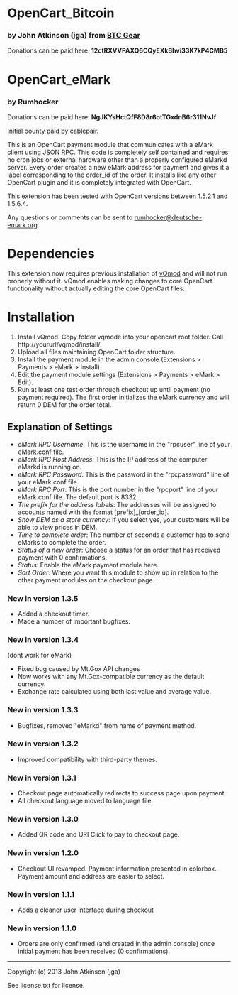 # OpenCart_Bitcoin
### by John Atkinson (jga) from [BTC Gear](http://btcgear.com/)
Donations can be paid here: **12ctRXVVPAXQ6CQyEXkBhvi33K7kP4CMB5**

# OpenCart_eMark
### by Rumhocker
Donations can be paid here: **NgJKYsHctQfF8D8r6otTGxdnB6r311NvJf**

Initial bounty paid by cablepair.

This is an OpenCart payment module that communicates with a eMark client using JSON RPC.
This code is completely self contained and requires no cron jobs or external hardware other than a properly configured eMarkd server. Every order creates a new eMark address for payment and gives it a label corresponding to the order_id of the order. It installs like any other OpenCart plugin and it is completely integrated with OpenCart.

This extension has been tested with OpenCart versions between 1.5.2.1 and 1.5.6.4.

Any questions or comments can be sent to rumhocker@deutsche-emark.org.

# Dependencies

This extension now requires previous installation of [vQmod](https://code.google.com/p/vqmod/) and will not run properly without it. vQmod enables making changes to core OpenCart functionality without actually editing the core OpenCart files.

# Installation

1. Install vQmod. Copy folder vqmode into your opencart root folder. Call http://yoururl/vqmod/install/.
2. Upload all files maintaining OpenCart folder structure.
3. Install the payment module in the admin console (Extensions > Payments > eMark > Install).
4. Edit the payment module settings (Extensions > Payments > eMark > Edit).
5. Run at least one test order through checkout up until payment (no payment required).  The first order initializes the eMark currency and will return 0 DEM for the order total.

## Explanation of Settings

* *eMark RPC Username*: This is the username in the "rpcuser" line of your eMark.conf file.
* *eMark RPC Host Address*: This is the IP address of the computer eMarkd is running on.
* *eMark RPC Password*: This is the password in the "rpcpassword" line of your eMark.conf file.
* *eMark RPC Port*: This is the port number in the "rpcport" line of your eMark.conf file.  The default port is 8332.
* *The prefix for the address labels*: The addresses will be assigned to accounts named with the format [prefix]_[order_id].
* *Show DEM as a store currency*: If you select yes, your customers will be able to view prices in DEM.
* *Time to complete order*: The number of seconds a customer has to send eMarks to complete the order.
* *Status of a new order*: Choose a status for an order that has received payment with 0 confirmations.
* *Status*: Enable the eMark payment module here.
* *Sort Order*: Where you want this module to show up in relation to the other payment modules on the checkout page.


### New in version 1.3.5

* Added a checkout timer.
* Made a number of important bugfixes.

### New in version 1.3.4
(dont work for eMark)
* Fixed bug caused by Mt.Gox API changes
* Now works with any Mt.Gox-compatible currency as the default currency.
* Exchange rate calculated using both last value and average value.


### New in version 1.3.3

* Bugfixes, removed "eMarkd" from name of payment method.

### New in version 1.3.2

* Improved compatibility with third-party themes.

### New in version 1.3.1

* Checkout page automatically redirects to success page upon payment.
* All checkout language moved to language file.

### New in version 1.3.0

* Added QR code and URI Click to pay to checkout page.

### New in version 1.2.0

* Checkout UI revamped. Payment information presented in colorbox. Payment amount and address are easier to select.

### New in version 1.1.1

* Adds a cleaner user interface during checkout

### New in version 1.1.0

* Orders are only confirmed (and created in the admin console) once initial payment has been received (0 confirmations).


* * *

Copyright (c) 2013 John Atkinson (jga)

See license.txt for license.